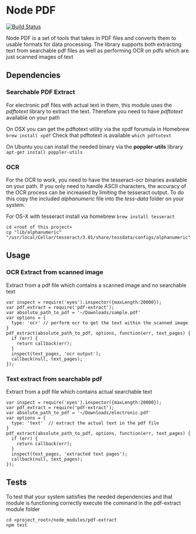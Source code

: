 # Node PDF
[![Build Status](https://travis-ci.org/nisaacson/pdf-extract.png)](https://travis-ci.org/nisaacson/pdf-extract)

Node PDF is a set of tools that takes in PDF files and converts them to usable formats for data processing. The library supports both extracting text from searchable pdf files as well as performing OCR on pdfs which are just scanned images of text

## Dependencies

### Searchable PDF Extract
For electronic pdf files with actual text in them, this module uses the *pdftotext* library to extract the text. Therefore you need to have *pdftotext* available on your path

On OSX you can get the pdftotext utility via the xpdf forumula in Homebrew 
`brew install xpdf`
Check that pdftotext is available
`which pdftotext`

On Ubuntu you can install the needed binary via the **poppler-utils** library
`apt-get install poppler-utils`

### OCR
For the OCR to work, you need to have the tesseract-ocr binaries available on your path. If you only need to handle ASCII characters, the accuracy of the OCR process can be increased by limiting the tesseract output. To do this copy the included *alphanumeric* file into the *tess-data* folder on your system. 

For OS-X with tesseract install via homebrew
`brew install tesseract`
```
cd <root of this project>
cp "lib/alphanumeric" "/usr/local/Cellar/tesseract/3.01/share/tessdata/configs/alphanumeric"
```


## Usage

### OCR Extract from scanned image
Extract from a pdf file which contains a scanned image and no searchable text 
```
var inspect = require('eyes').inspector({maxLength:20000});
var pdf_extract = require('pdf-extract');
var absolute_path_to_pdf = '~/Downloads/sample.pdf'
var options = {
  type: 'ocr' // perform ocr to get the text within the scanned image
}
pdf_extract(absolute_path_to_pdf, options, function(err, text_pages) {
  if (err) {
    return callback(err);
  }
  inspect(text_pages, 'ocr output');
  callback(null, text_pages);
});
```


### Text extract from searchable pdf
Extract from a pdf file which contains actual searchable text 
```
var inspect = require('eyes').inspector({maxLength:20000});
var pdf_extract = require('pdf-extract');
var absolute_path_to_pdf = '~/Downloads/electronic.pdf'
var options = {
  type: 'text'  // extract the actual text in the pdf file
}
pdf_extract(absolute_path_to_pdf, options, function(err, text_pages) {
  if (err) {
    return callback(err);
  }
  inspect(text_pages, 'extracted text pages');
  callback(null, text_pages);
});
```

## Tests
To test that your system satisfies the needed dependencies and that module is functioning correctly execute the command in the pdf-extract module folder
```
cd <project_root>/node_modules/pdf-extract
npm test
```

